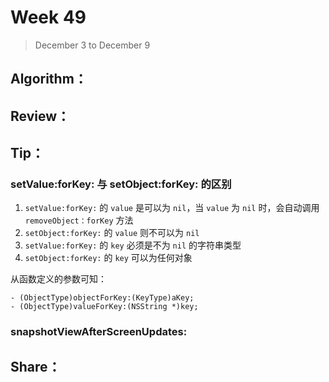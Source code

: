 # Week 49

> December 3 to December 9

## Algorithm：


## Review：


## Tip：
### setValue:forKey: 与 setObject:forKey: 的区别
1. `setValue:forKey:` 的 `value` 是可以为 `nil`，当 `value` 为 `nil` 时，会自动调用 `removeObject：forKey` 方法
2. `setObject:forKey:` 的 `value` 则不可以为 `nil`
3. `setValue:forKey:` 的 `key` 必须是不为 `nil` 的字符串类型
4. `setObject:forKey:` 的 `key` 可以为任何对象

从函数定义的参数可知：
```
- (ObjectType)objectForKey:(KeyType)aKey;
- (ObjectType)valueForKey:(NSString *)key;
```

### snapshotViewAfterScreenUpdates:

## Share：